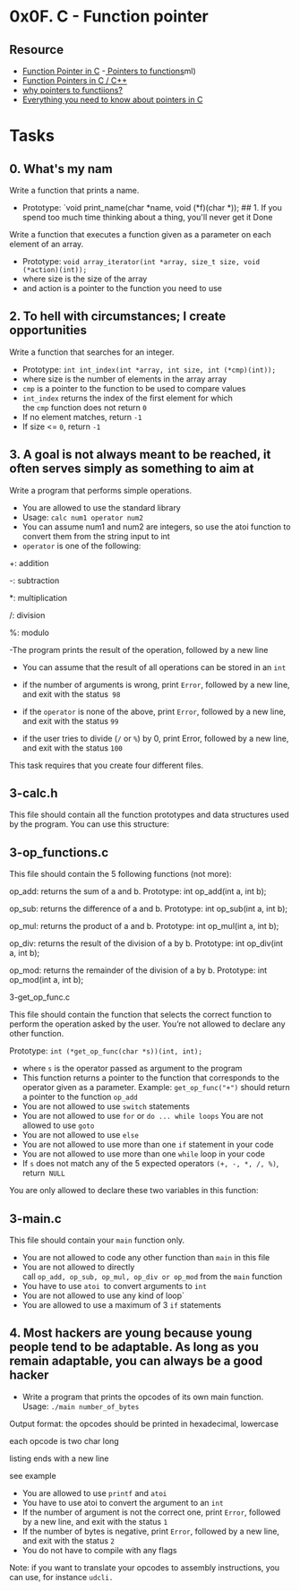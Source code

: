 # 0x0F. C - Function pointer

## Resource
- [Function Pointer in C](https://www.geeksforgeeks.org/function-pointer-in-c/)
-[ Pointers to functions](https://publications.gbdirect.co.uk//c_book/chapter5/function_pointers.ht)ml)
- [Function Pointers in C / C++](https://www.youtube.com/watch?v=ynYtgGUNelE)
- [why pointers to functiions?](https://m.youtube.com/watch?v=sxTFSDAZM8s&feature=youtu.be)
- [Everything you need to know about pointers in C
](https://boredzo.org/pointers/)

# Tasks

## 0. What's my nam
Write a function that prints a name.
- Prototype: `void print_name(char *name, void (*f)(char *));
                                                                                                    ## 1. If you spend too much time thinking about a thing, you'll never get it Done

Write a function that executes a function given as a parameter on each element of an array.

- Prototype: `void array_iterator(int *array, size_t size, void (*action)(int));`
- where size is the size of the array
- and action is a pointer to the function you need to use


## 2. To hell with circumstances; I create opportunities

Write a function that searches for an integer.

- Prototype: `int int_index(int *array, int size, int (*cmp)(int));`
- where size is the number of elements in the array array
- `cmp` is a pointer to the function to be used to compare values
- `int_index` returns the index of the first element for which the `cmp` function does not return `0`
- If no element matches, return `-1`
- If size <= `0`, return `-1`


##  3. A goal is not always meant to be reached, it often serves simply as something to aim at

Write a program that performs simple operations.
- You are allowed to use the standard library
- Usage: `calc num1 operator num2`
- You can assume num1 and num2 are integers, so use the atoi function to convert them from the string input to int
- `operator` is one of the following:

+: addition

-: subtraction

*: multiplication

/: division

%: modulo

-The program prints the result of the operation, followed by a new line
- You can assume that the result of all operations can be stored in an `int`
- if the number of arguments is wrong, print `Error`, followed by a new line, and exit with the status` 98`
- if the `operator` is none of the above, print `Error`, followed by a new line, and exit with the status `99`

- if the user tries to divide (`/` or `%`) by 0, print Error, followed by a new line, and exit with the status `100`

This task requires that you create four different files.

## 3-calc.h

This file should contain all the function prototypes and data structures used by the program. You can use this structure:


## 3-op_functions.c

This file should contain the 5 following functions (not more):

op_add: returns the sum of a and b. Prototype: int op_add(int a, int b);

op_sub: returns the difference of a and b. Prototype: int op_sub(int a, int b);

op_mul: returns the product of a and b. Prototype: int op_mul(int a, int b);

op_div: returns the result of the division of a by b. Prototype: int op_div(int a, int b);

op_mod: returns the remainder of the division of a by b. Prototype: int op_mod(int a, int b);

3-get_op_func.c

This file should contain the function that selects the correct function to perform the operation asked by the user. You’re not allowed to declare any other function.

Prototype: `int (*get_op_func(char *s))(int, int);`
- where `s` is the operator passed as argument to the program
- This function returns a pointer to the function that corresponds to the operator given as a parameter. Example: `get_op_func("+")` should return a pointer to the function `op_add`
- You are not allowed to use `switch` statements
- You are not allowed to use `for` or `do ... while loops`
You are not allowed to use `goto`
- You are not allowed to use `else`
- You are not allowed to use more than one `if` statement in your code
- You are not allowed to use more than one `while` loop in your code
- If `s` does not match any of the 5 expected operators `(+, -, *, /, %)`, return` NULL`

You are only allowed to declare these two variables in this function:

## 3-main.c

This file should contain your `main` function only.

- You are not allowed to code any other function than `main` in this file
- You are not allowed to directly call `op_add, op_sub, op_mul, op_div or op_mod` from the `main` function
- You have to use `atoi `to convert arguments to `int`
- You are not allowed to use any kind of loop`
- You are allowed to use a maximum of 3 `if` statements

## 4. Most hackers are young because young people tend to be adaptable. As long as you remain adaptable, you can always be a good hacker

- Write a program that prints the opcodes of its own main function.
Usage: `./main number_of_bytes`

Output format:
the opcodes should be printed in hexadecimal, lowercase

each opcode is two char long

listing ends with a new line

see example

- You are allowed to use `printf` and `atoi`
- You have to use atoi to convert the argument to an `int`
- If the number of argument is not the correct one, print `Error`, followed by a new line, and exit with the status `1`
- If the number of bytes is negative, print `Error`, followed by a new line, and exit with the status `2`
- You do not have to compile with any flags

Note: if you want to translate your opcodes to assembly instructions, you can use, for instance `udcli.`

